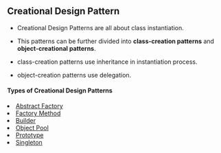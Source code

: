 ## Creational Design Pattern
* Creational Design Patterns are all about class instantiation.
* This patterns can be further divided into <b>class-creation patterns</b> and <b>object-creational patterns</b>.

*  class-creation patterns use inheritance in instantiation process.
*  object-creation patterns use delegation.

#### Types of Creational Design Patterns
<li><a href="#">Abstract Factory</a></li>
<li><a href="#">Factory Method</a></li>
<li><a href="#">Builder</a></li>
<li><a href="#">Object Pool</a></li>
<li><a href="#">Prototype</a></li>
<li><a href="#">Singleton</a></li>
